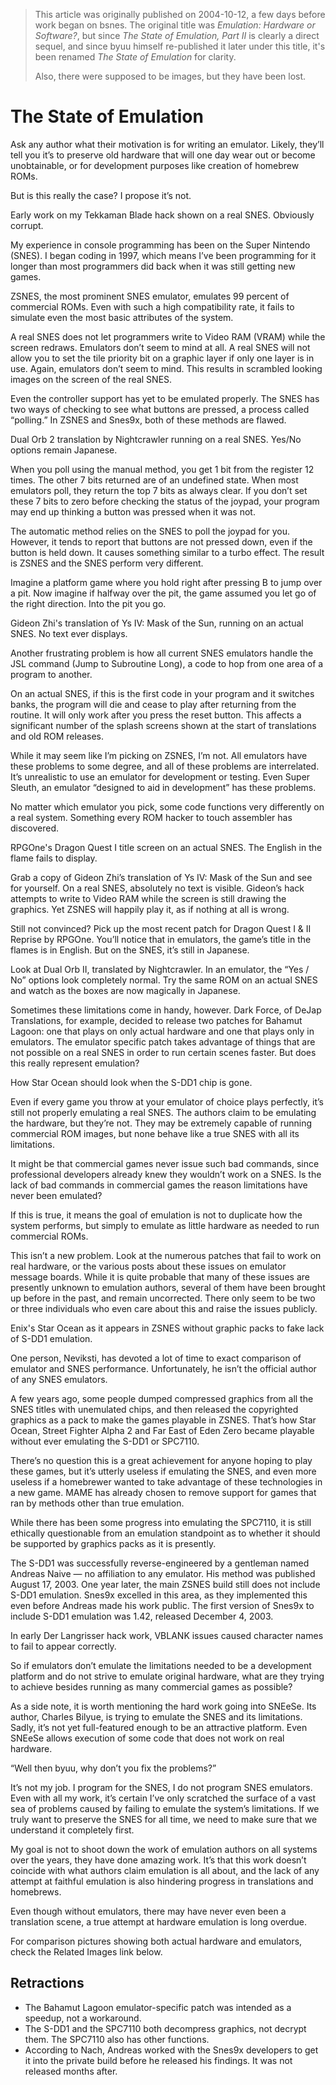 > This article was originally published on 2004-10-12,
> a few days before work began on bsnes.
> The original title was *Emulation: Hardware or Software?*,
> but since *The State of Emulation, Part II* is clearly a direct sequel,
> and since byuu himself re-published it later under this title,
> it's been renamed *The State of Emulation* for clarity.
> 
> Also, there were supposed to be images,
> but they have been lost.

# The State of Emulation

Ask any author what their motivation is for writing an emulator. Likely, they’ll tell you it’s to preserve old hardware that will one day wear out or become unobtainable, or for development purposes like creation of homebrew ROMs.

But is this really the case? I propose it’s not.

Early work on my Tekkaman Blade hack shown on a real SNES. Obviously corrupt.

My experience in console programming has been on the Super Nintendo (SNES). I began coding in 1997, which means I’ve been programming for it longer than most programmers did back when it was still getting new games.

ZSNES, the most prominent SNES emulator, emulates 99 percent of commercial ROMs. Even with such a high compatibility rate, it fails to simulate even the most basic attributes of the system.

A real SNES does not let programmers write to Video RAM (VRAM) while the screen redraws. Emulators don’t seem to mind at all. A real SNES will not allow you to set the tile priority bit on a graphic layer if only one layer is in use. Again, emulators don’t seem to mind. This results in scrambled looking images on the screen of the real SNES.

Even the controller support has yet to be emulated properly. The SNES has two ways of checking to see what buttons are pressed, a process called “polling.” In ZSNES and Snes9x, both of these methods are flawed.

Dual Orb 2 translation by Nightcrawler running on a real SNES. Yes/No options remain Japanese.

When you poll using the manual method, you get 1 bit from the register 12 times. The other 7 bits returned are of an undefined state. When most emulators poll, they return the top 7 bits as always clear. If you don’t set these 7 bits to zero before checking the status of the joypad, your program may end up thinking a button was pressed when it was not.

The automatic method relies on the SNES to poll the joypad for you. However, it tends to report that buttons are not pressed down, even if the button is held down. It causes something similar to a turbo effect. The result is ZSNES and the SNES perform very different.

Imagine a platform game where you hold right after pressing B to jump over a pit. Now imagine if halfway over the pit, the game assumed you let go of the right direction. Into the pit you go.

Gideon Zhi's translation of Ys IV: Mask of the Sun, running on an actual SNES. No text ever displays.

Another frustrating problem is how all current SNES emulators handle the JSL command (Jump to Subroutine Long), a code to hop from one area of a program to another.

On an actual SNES, if this is the first code in your program and it switches banks, the program will die and cease to play after returning from the routine. It will only work after you press the reset button. This affects a significant number of the splash screens shown at the start of translations and old ROM releases.

While it may seem like I’m picking on ZSNES, I’m not. All emulators have these problems to some degree, and all of these problems are interrelated. It’s unrealistic to use an emulator for development or testing. Even Super Sleuth, an emulator “designed to aid in development” has these problems.

No matter which emulator you pick, some code functions very differently on a real system. Something every ROM hacker to touch assembler has discovered.

RPGOne's Dragon Quest I title screen on an actual SNES. The English in the flame fails to display.

Grab a copy of Gideon Zhi’s translation of Ys IV: Mask of the Sun and see for yourself. On a real SNES, absolutely no text is visible. Gideon’s hack attempts to write to Video RAM while the screen is still drawing the graphics. Yet ZSNES will happily play it, as if nothing at all is wrong.

Still not convinced? Pick up the most recent patch for Dragon Quest I & II Reprise by RPGOne. You’ll notice that in emulators, the game’s title in the flames is in English. But on the SNES, it’s still in Japanese.

Look at Dual Orb II, translated by Nightcrawler. In an emulator, the “Yes / No” options look completely normal. Try the same ROM on an actual SNES and watch as the boxes are now magically in Japanese.

Sometimes these limitations come in handy, however. Dark Force, of DeJap Translations, for example, decided to release two patches for Bahamut Lagoon: one that plays on only actual hardware and one that plays only in emulators. The emulator specific patch takes advantage of things that are not possible on a real SNES in order to run certain scenes faster. But does this really represent emulation?

How Star Ocean should look when the S-DD1 chip is gone.

Even if every game you throw at your emulator of choice plays perfectly, it’s still not properly emulating a real SNES. The authors claim to be emulating the hardware, but they’re not. They may be extremely capable of running commercial ROM images, but none behave like a true SNES with all its limitations.

It might be that commercial games never issue such bad commands, since professional developers already knew they wouldn’t work on a SNES. Is the lack of bad commands in commercial games the reason limitations have never been emulated?

If this is true, it means the goal of emulation is not to duplicate how the system performs, but simply to emulate as little hardware as needed to run commercial ROMs.

This isn’t a new problem. Look at the numerous patches that fail to work on real hardware, or the various posts about these issues on emulator message boards. While it is quite probable that many of these issues are presently unknown to emulation authors, several of them have been brought up before in the past, and remain uncorrected. There only seem to be two or three individuals who even care about this and raise the issues publicly.

Enix's Star Ocean as it appears in ZSNES without graphic packs to fake lack of S-DD1 emulation.

One person, Neviksti, has devoted a lot of time to exact comparison of emulator and SNES performance. Unfortunately, he isn’t the official author of any SNES emulators.

A few years ago, some people dumped compressed graphics from all the SNES titles with unemulated chips, and then released the copyrighted graphics as a pack to make the games playable in ZSNES. That’s how Star Ocean, Street Fighter Alpha 2 and Far East of Eden Zero became playable without ever emulating the S-DD1 or SPC7110.

There’s no question this is a great achievement for anyone hoping to play these games, but it’s utterly useless if emulating the SNES, and even more useless if a homebrewer wanted to take advantage of these technologies in a new game. MAME has already chosen to remove support for games that ran by methods other than true emulation.

While there has been some progress into emulating the SPC7110, it is still ethically questionable from an emulation standpoint as to whether it should be supported by graphics packs as it is presently.

The S-DD1 was successfully reverse-engineered by a gentleman named Andreas Naive — no affiliation to any emulator. His method was published August 17, 2003. One year later, the main ZSNES build still does not include S-DD1 emulation. Snes9x excelled in this area, as they implemented this even before Andreas made his work public. The first version of Snes9x to include S-DD1 emulation was 1.42, released December 4, 2003.

In early Der Langrisser hack work, VBLANK issues caused character names to fail to appear correctly.

So if emulators don’t emulate the limitations needed to be a development platform and do not strive to emulate original hardware, what are they trying to achieve besides running as many commercial games as possible?

As a side note, it is worth mentioning the hard work going into SNEeSe. Its author, Charles Bilyue, is trying to emulate the SNES and its limitations. Sadly, it’s not yet full-featured enough to be an attractive platform. Even SNEeSe allows execution of some code that does not work on real hardware.

“Well then byuu, why don’t you fix the problems?”

It’s not my job. I program for the SNES, I do not program SNES emulators. Even with all my work, it’s certain I’ve only scratched the surface of a vast sea of problems caused by failing to emulate the system’s limitations. If we truly want to preserve the SNES for all time, we need to make sure that we understand it completely first.

My goal is not to shoot down the work of emulation authors on all systems over the years, they have done amazing work. It’s that this work doesn’t coincide with what authors claim emulation is all about, and the lack of any attempt at faithful emulation is also hindering progress in translations and homebrews.

Even though without emulators, there may have never even been a translation scene, a true attempt at hardware emulation is long overdue.

For comparison pictures showing both actual hardware and emulators, check the Related Images link below.

## Retractions

- The Bahamut Lagoon emulator-specific patch was intended as a speedup, not a workaround.
- The S-DD1 and the SPC7110 both decompress graphics, not decrypt them. The SPC7110 also has other functions.
- According to Nach, Andreas worked with the Snes9x developers to get it into the private build before he released his findings. It was not released months after.

